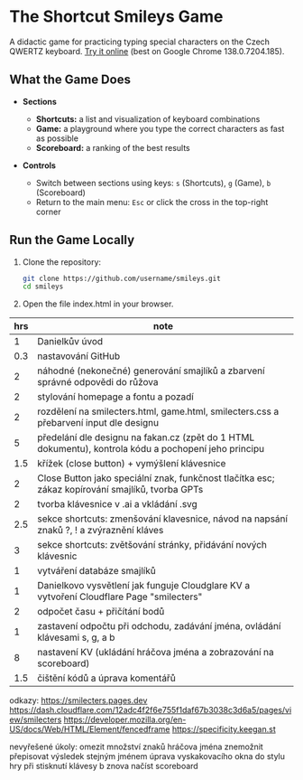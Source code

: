 # The Shortcut Smileys Game

A didactic game for practicing typing special characters on the Czech QWERTZ keyboard. [Try it online](https://smilecters.pages.dev/#top) (best on Google Chrome 138.0.7204.185).

## What the Game Does

- **Sections**  
  - **Shortcuts:** a list and visualization of keyboard combinations  
  - **Game:** a playground where you type the correct characters as fast as possible  
  - **Scoreboard:** a ranking of the best results  

- **Controls**  
  - Switch between sections using keys: `s` (Shortcuts), `g` (Game), `b` (Scoreboard)  
  - Return to the main menu: `Esc` or click the cross in the top-right corner  

## Run the Game Locally

1. Clone the repository:
   ```bash
   git clone https://github.com/username/smileys.git
   cd smileys
2. Open the file index.html in your browser.

| hrs | note
| --- | ---
| 1   |  Danielkův úvod
| 0.3 |  nastavování GitHub
| 2   |  náhodné (nekonečné) generování smajlíků a zbarvení správné odpovědi do růžova
| 2   |  stylování homepage a fontu a pozadí
| 2   |  rozdělení na smilecters.html, game.html, smilecters.css a přebarvení input dle designu
| 5   |  předelání dle designu na fakan.cz (zpět do 1 HTML dokumentu), kontrola kódu a pochopení jeho principu
| 1.5 |  křížek (close button) + vymýšlení klávesnice
| 2   |  Close Button jako speciální znak, funkčnost tlačítka esc; zákaz kopírování smajlíků, tvorba GPTs
| 2   |  tvorba klávesnice v .ai a vkládání .svg
| 2.5 |  sekce shortcuts: zmenšování klavesnice, návod na napsání znaků ?, ! a zvýraznění kláves
| 3   |  sekce shortcuts: zvětšování stránky, přidávání nových klávesnic
| 1   |  vytváření databáze smajlíků
| 1   |  Danielkovo vysvětlení jak funguje Cloudglare KV a vytvoření Cloudflare Page "smilecters"
| 2   |  odpočet času + přičítání bodů
| 1   |  zastavení odpočtu při odchodu, zadávání jména, ovládání klávesami s, g, a b
| 8   |  nastavení KV (ukládání hráčova jména a zobrazování na scoreboard)
| 1.5 |  čištění kódů a úprava komentářů

odkazy:
https://smilecters.pages.dev
https://dash.cloudflare.com/12adc4f2f6e755f1daf67b3038c3d6a5/pages/view/smilecters
https://developer.mozilla.org/en-US/docs/Web/HTML/Element/fencedframe
https://specificity.keegan.st

nevyřešené úkoly:
omezit množství znaků hráčova jména
znemožnit přepisovat výsledek stejným jménem
úprava vyskakovacího okna do stylu hry
při stisknutí klávesy b znova načíst scoreboard
